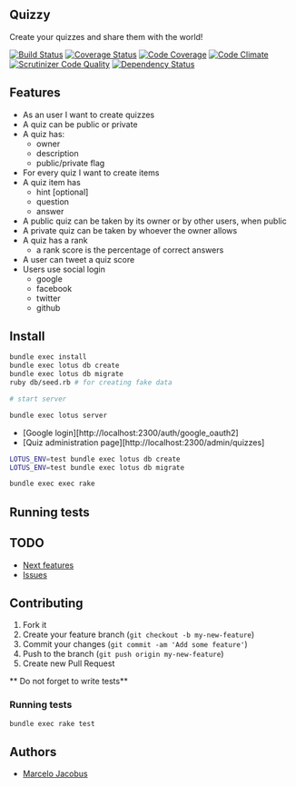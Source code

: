 Quizzy
----------------------

Create your quizzes and share them with the world!

[![Build Status](https://travis-ci.org/mjacobus/quizzy.svg)](https://travis-ci.org/mjacobus/quizzy)
[![Coverage Status](https://coveralls.io/repos/mjacobus/quizzy/badge.svg?branch=master&service=github)](https://coveralls.io/github/mjacobus/quizzy?branch=master)
[![Code Coverage](https://scrutinizer-ci.com/g/mjacobus/quizzy/badges/coverage.png?b=master)](https://scrutinizer-ci.com/g/mjacobus/quizzy/?branch=master)
[![Code Climate](https://codeclimate.com/github/mjacobus/quizzy/badges/gpa.svg)](https://codeclimate.com/github/mjacobus/quizzy)
[![Scrutinizer Code Quality](https://scrutinizer-ci.com/g/mjacobus/quizzy/badges/quality-score.png?b=master)](https://scrutinizer-ci.com/g/mjacobus/quizzy/?branch=master)
[![Dependency Status](https://gemnasium.com/mjacobus/quizzy.svg)](https://gemnasium.com/mjacobus/quizzy)

## Features

- As an user I want to create quizzes
- A quiz can be public or private
- A quiz has:
  - owner
  - description
  - public/private flag
- For every quiz I want to create items
- A quiz item has
  - hint [optional]
  - question
  - answer
- A public quiz can be taken by its owner or by other users, when public
- A private quiz can be taken by whoever the owner allows
- A quiz has a rank
  - a rank score is the percentage of correct answers
- A user can tweet a quiz score
- Users use social login
  - google
  - facebook
  - twitter
  - github

## Install

```bash
bundle exec install
bundle exec lotus db create
bundle exec lotus db migrate
ruby db/seed.rb # for creating fake data

# start server

bundle exec lotus server
```

- [Google login][http://localhost:2300/auth/google_oauth2]
- [Quiz administration page][http://localhost:2300/admin/quizzes]

```bash
LOTUS_ENV=test bundle exec lotus db create
LOTUS_ENV=test bundle exec lotus db migrate

bundle exec exec rake
```

## Running tests

## TODO
- [Next features](https://github.com/mjacobus/quizzy/issues?labels=enhancement&page=1&state=open)
- [Issues](https://github.com/mjacobus/quizzy/issues?state=open)

## Contributing

1. Fork it
2. Create your feature branch (`git checkout -b my-new-feature`)
3. Commit your changes (`git commit -am 'Add some feature'`)
4. Push to the branch (`git push origin my-new-feature`)
5. Create new Pull Request

** Do not forget to write tests**

### Running tests

```bash
bundle exec rake test
```

## Authors

- [Marcelo Jacobus](https://github.com/mjacobus)
